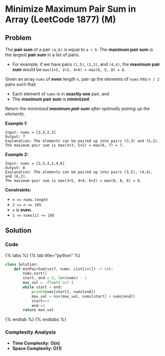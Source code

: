 # Minimize Maximum Pair Sum in Array \(LeetCode 1877\) \(M\)

## Problem

The **pair sum** of a pair `(a,b)` is equal to `a + b`. The **maximum pair sum** is the largest **pair sum** in a list of pairs.

* For example, if we have pairs `(1,5)`, `(2,3)`, and `(4,4)`, the **maximum pair sum** would be `max(1+5, 2+3, 4+4) = max(6, 5, 8) = 8`.

Given an array `nums` of **even** length `n`, pair up the elements of `nums` into `n / 2` pairs such that:

* Each element of `nums` is in **exactly one** pair, and
* The **maximum pair sum** is **minimized**.

Return _the minimized **maximum pair sum** after optimally pairing up the elements_.

**Example 1:**

```text
Input: nums = [3,5,2,3]
Output: 7
Explanation: The elements can be paired up into pairs (3,3) and (5,2).
The maximum pair sum is max(3+3, 5+2) = max(6, 7) = 7.
```

**Example 2:**

```text
Input: nums = [3,5,4,2,4,6]
Output: 8
Explanation: The elements can be paired up into pairs (3,5), (4,4), and (6,2).
The maximum pair sum is max(3+5, 4+4, 6+2) = max(8, 8, 8) = 8.
```

**Constraints:**

* `n == nums.length`
* `2 <= n <= 105`
* `n` is **even**.
* `1 <= nums[i] <= 105`

## Solution 

### Code

{% tabs %}
{% tab title="python" %}
```python
class Solution:
    def minPairSum(self, nums: List[int]) -> int:
        nums.sort()
        start, end = 0, len(nums) - 1
        max_val = -float('inf')
        while start < end:
            print(nums[start], nums[end])
            max_val = max(max_val, nums[start] + nums[end])
            start+=1
            end-=1
        return max_val
```
{% endtab %}
{% endtabs %}

### Complexity Analysis

* **Time Complexity: O\(n\)**
* **Space Complexity: O\(1\)**


